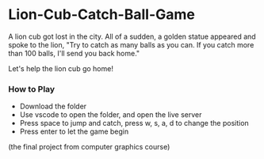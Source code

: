 # Lion-Cub-Catch-Ball-Game
A lion cub got lost in the city. All of a sudden, a golden statue appeared and spoke to the lion, "Try to catch as many balls as you can. If you catch more than 100 balls, I'll send you back home."

Let's help the lion cub go home!

### How to Play
- Download the folder
- Use vscode to open the folder, and open the live server
- Press space to jump and catch, press w, s, a, d to change the position
- Press enter to let the game begin
  

(the final project from computer graphics course)
